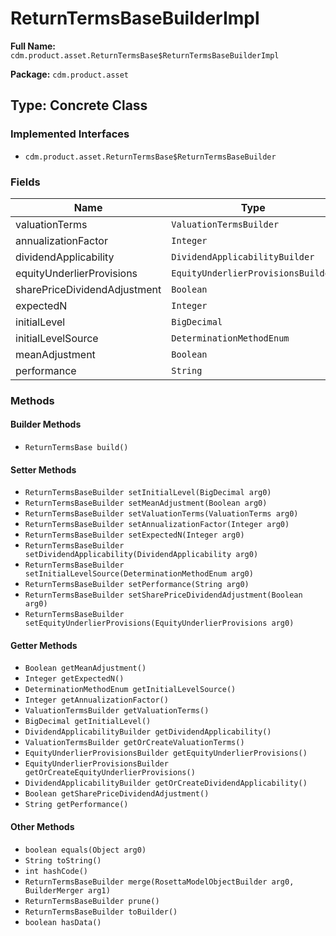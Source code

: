# ReturnTermsBaseBuilderImpl

**Full Name:** `cdm.product.asset.ReturnTermsBase$ReturnTermsBaseBuilderImpl`

**Package:** `cdm.product.asset`

## Type: Concrete Class

### Implemented Interfaces

- `cdm.product.asset.ReturnTermsBase$ReturnTermsBaseBuilder`

### Fields

| Name | Type | Description |
|------|------|-------------|
| valuationTerms | `ValuationTermsBuilder` |  |
| annualizationFactor | `Integer` |  |
| dividendApplicability | `DividendApplicabilityBuilder` |  |
| equityUnderlierProvisions | `EquityUnderlierProvisionsBuilder` |  |
| sharePriceDividendAdjustment | `Boolean` |  |
| expectedN | `Integer` |  |
| initialLevel | `BigDecimal` |  |
| initialLevelSource | `DeterminationMethodEnum` |  |
| meanAdjustment | `Boolean` |  |
| performance | `String` |  |

### Methods

#### Builder Methods

- `ReturnTermsBase build()`

#### Setter Methods

- `ReturnTermsBaseBuilder setInitialLevel(BigDecimal arg0)`
- `ReturnTermsBaseBuilder setMeanAdjustment(Boolean arg0)`
- `ReturnTermsBaseBuilder setValuationTerms(ValuationTerms arg0)`
- `ReturnTermsBaseBuilder setAnnualizationFactor(Integer arg0)`
- `ReturnTermsBaseBuilder setExpectedN(Integer arg0)`
- `ReturnTermsBaseBuilder setDividendApplicability(DividendApplicability arg0)`
- `ReturnTermsBaseBuilder setInitialLevelSource(DeterminationMethodEnum arg0)`
- `ReturnTermsBaseBuilder setPerformance(String arg0)`
- `ReturnTermsBaseBuilder setSharePriceDividendAdjustment(Boolean arg0)`
- `ReturnTermsBaseBuilder setEquityUnderlierProvisions(EquityUnderlierProvisions arg0)`

#### Getter Methods

- `Boolean getMeanAdjustment()`
- `Integer getExpectedN()`
- `DeterminationMethodEnum getInitialLevelSource()`
- `Integer getAnnualizationFactor()`
- `ValuationTermsBuilder getValuationTerms()`
- `BigDecimal getInitialLevel()`
- `DividendApplicabilityBuilder getDividendApplicability()`
- `ValuationTermsBuilder getOrCreateValuationTerms()`
- `EquityUnderlierProvisionsBuilder getEquityUnderlierProvisions()`
- `EquityUnderlierProvisionsBuilder getOrCreateEquityUnderlierProvisions()`
- `DividendApplicabilityBuilder getOrCreateDividendApplicability()`
- `Boolean getSharePriceDividendAdjustment()`
- `String getPerformance()`

#### Other Methods

- `boolean equals(Object arg0)`
- `String toString()`
- `int hashCode()`
- `ReturnTermsBaseBuilder merge(RosettaModelObjectBuilder arg0, BuilderMerger arg1)`
- `ReturnTermsBaseBuilder prune()`
- `ReturnTermsBaseBuilder toBuilder()`
- `boolean hasData()`

